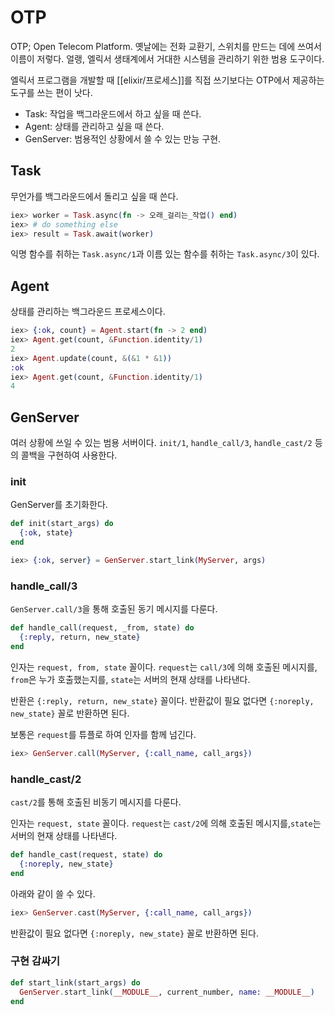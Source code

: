 # OTP

OTP; Open Telecom Platform. 옛날에는 전화 교환기, 스위치를 만드는 데에 쓰여서 이름이 저렇다.
얼랭, 엘릭서 생태계에서 거대한 시스템을 관리하기 위한 범용 도구이다.

엘릭서 프로그램을 개발할 때 [[elixir/프로세스]]를 직접 쓰기보다는 OTP에서 제공하는 도구를 쓰는 편이 낫다.

- Task: 작업을 백그라운드에서 하고 싶을 때 쓴다.
- Agent: 상태를 관리하고 싶을 때 쓴다.
- GenServer: 범용적인 상황에서 쓸 수 있는 만능 구현.

## Task

무언가를 백그라운드에서 돌리고 싶을 때 쓴다.

```elixir
iex> worker = Task.async(fn -> 오래_걸리는_작업() end)
iex> # do something else
iex> result = Task.await(worker)
```

익명 함수를 취하는 `Task.async/1`과 이름 있는 함수를 취하는 `Task.async/3`이 있다.

## Agent

상태를 관리하는 백그라운드 프로세스이다.

```elixir
iex> {:ok, count} = Agent.start(fn -> 2 end)
iex> Agent.get(count, &Function.identity/1)
2
iex> Agent.update(count, &(&1 * &1))
:ok
iex> Agent.get(count, &Function.identity/1)
4
```

## GenServer

여러 상황에 쓰일 수 있는 범용 서버이다.
`init/1`, `handle_call/3`, `handle_cast/2` 등의 콜백을 구현하여 사용한다.

### init

GenServer를 초기화한다.

```elixir
def init(start_args) do
  {:ok, state}
end
```

```elixir
iex> {:ok, server} = GenServer.start_link(MyServer, args)
```

### handle_call/3

`GenServer.call/3`을 통해 호출된 동기 메시지를 다룬다.

```elixir
def handle_call(request, _from, state) do
  {:reply, return, new_state}
end
```

인자는 `request, from, state` 꼴이다. `request`는 `call/3`에 의해 호출된 메시지를, `from`은 누가 호출했는지를,
`state`는 서버의 현재 상태를 나타낸다.

반환은 `{:reply, return, new_state}` 꼴이다. 반환값이 필요 없다면 `{:noreply, new_state}` 꼴로 반환하면 된다.

보통은 `request`를 튜플로 하여 인자를 함께 넘긴다.

```elixir
iex> GenServer.call(MyServer, {:call_name, call_args})
```

### handle_cast/2

`cast/2`를 통해 호출된 비동기 메시지를 다룬다.

인자는 `request, state` 꼴이다. `request`는 `cast/2`에 의해 호출된 메시지를,`state`는 서버의 현재 상태를 나타낸다.

```elixir
def handle_cast(request, state) do
  {:noreply, new_state}
end
```

아래와 같이 쓸 수 있다.

```elixir
iex> GenServer.cast(MyServer, {:call_name, call_args})
```

반환값이 필요 없다면 `{:noreply, new_state}` 꼴로 반환하면 된다.

### 구현 감싸기

```elixir
def start_link(start_args) do
  GenServer.start_link(__MODULE__, current_number, name: __MODULE__)
end
```